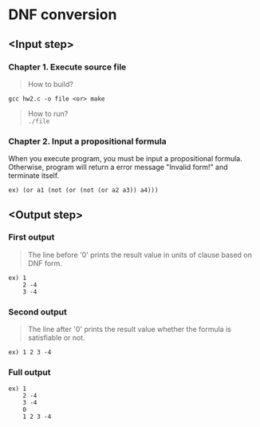 # DNF conversion

## \<Input step>

### Chapter 1. Execute source file
> How to build?<br/>

`gcc hw2.c -o file <or> make`<br/>

> How to run? <br/>
`./file`

### Chapter 2. Input a propositional formula
When you execute program, you must be input a propositional formula. 
Otherwise, program will return a error message "Invalid form!" and terminate itself.
```
ex) (or a1 (not (or (not (or a2 a3)) a4)))
```
## \<Output step>

### First output 
> The line before '0' prints the result value in units of clause based on DNF form.
```
ex) 1
    2 -4
    3 -4
```
### Second output
> The line after '0' prints the result value whether the formula is satisfiable or not.
```
ex) 1 2 3 -4
```
### Full output
```
ex) 1
    2 -4
    3 -4
    0
    1 2 3 -4
```
